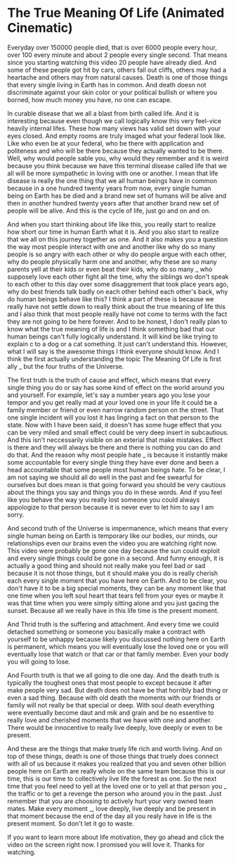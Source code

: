 # The True Meaning Of Life (Animated Cinematic)

Everyday over 150000 people died, that is over 6000 people every hour, over 100 every minute and about 2 people every single second. That means since you starting watching this video 20 people have already died. And some of these people got hit by cars, others fall out cliffs, others may had a heartache and others may from natural causes. Death is one of those things that every single living in Earth has in common. And death doesn not discriminate against your skin color or your political bullish or where you borned, how much money you have, no one can escape. 

In curable disease that we all a blast from birth called life. And it is interesting because even though we call logically know this very feel-vice heavily internal lifes. These how many views has valid set down with your eyes closed. And empty rooms are truly imaged what your federal look like. Like who even be at your federal, who be there with application and politeness and who will be there because they actually wanted to be there. Well, why would people sable you, why would they remember and it is weird because you think because we have this terminal disease called life that we all will be more sympathetic in loving with one or another. I mean that life disease is really the one thing that we all human beings have in common because in a one hundred twenty years from now, every single human being on Earth has be died and a brand new set of humans will be alive and then in another hundred twenty years after that another brand new set of people will be alive. And this is the cycle of life, just go and on and on.

And when you start thinking about life like this, you really start to realize how short our time in human Earth what it is. And you also start to realize that we all on this journey together as one. And it also makes you a question the way most people interact with one and another like why do so many people is so angry with each other or why do people argue with each other, why do people physically harm one and another, why these are so many parents yell at their kids or even beat their kids, why do so many _ who supposely love each other fight all the time, why the siblings wo don't speak to each other to this day over some disaggrement that took place years ago, why do best friends talk badly on each other behind each other's back, why do human beings behave like this? I think a part of these is because we really have not settle down to really think about the true meaning of life this and I also think that most people really have not come to terms with the fact they are not going to be here forever. And to be honest, I don't really plan to know what the true meaning of life is and I think something bad that our human beings can't fully logically understand. It will kind be like trying to explain c to a dog or a cat something. It just can't understand this. However, what I will say is the awesome things I think everyone should know. And I think the first actually understanding the topic The Meaning Of Life is first ally _ but the four truths of the Universe.

The first truth is the truth of cause and effect, which means that every single thing you do or say has some kind of effect on the world around you and yourself. For example, let's say a number years ago you lose your tempor and you get really mad at your loved one in your life it could be a family member or friend or even narrow random person on the street. That one single incident will you lost it has lingring a fact on that person to the state. Now with I have been said, it doesn't has some huge effect that you can be very miled and small effect could be very deep insert in subcautious. And this isn't neccessarily visible on an exterial that make mistakes. Effect is there and they will always be there and there is nothing you can do and do that. And the reason why most people hate _ is because it instantly make some accountable for every single thing they have ever done and been a head accountable that some people most human beings hate. To be clear, I am not saying we should all do well in the past and fee swearful for ourselves but does mean is that going forward you should be very cautious about the things you say and things you do in these words. And if you feel like you behave the way you really lost someone you could always appologize to that person because it is never ever to let him to say I am sorry.

And second truth of the Universe is impermanence, which means that every single human being on Earth is temporary like our bodies, our minds, our relationships even our brains even the video you are watching right now. This video were probably be gone one day because the sun could exploit and every single things could be gone in a second. And funny enough, it is actually a good thing and should not really make you feel bad or sad because it is not those things, but it should make you do is really cherish each every single moment that you have here on Earth. And to be clear, you don't have it to be a big special moments, they can be any moment like that one time when you left soul heart that tears fell from your eyes or maybe it was that time when you were simply sitting alone and you just gazing the sunset. Because all we really have in this life time is the present moment.

And Thrid truth is the suffering and attachment. And every time we could detached something or someone you basically make a contract with yourself to be unhappy because likely you discussed nothing here on Earth is permanent, which means you will eventually lose the loved one or you will eventually lose that watch or that car or that family member. Even your body you will going to lose.

And Fourth truth is that we all going to die one day. And the death truth is typically the toughest ones that most people to except because it after make people very sad. But death does not have be that horribly bad thing or even a sad thing. Because with old death the moments with our friends or family will not really be that special or deep. With soul death everything were eventually become daut and mik and grain and be no essentive to really love and cherished moments that we have with one and another. There would be innocentive to really live deeply, love deeply or even to be present. 

And these are the things that make truely life rich and worth living. And on top of these things, death is one of those things that truely does connect with all of us because it makes you realized that you and seven other billion people here on Earth are really whole on the same team because this is our time, this is our time to collectively live life the forest as one. So the next time that you feel need to yell at the loved one or to yell at that person you _ the traffic or to get a revenge the person who around you in the past. Just remember that you are choosing to actively hurt your very owned team mates. Make every moment _, love deeply, live deeply and be present in that moment because the end of the day all you realy have in life is the present moment. So don't let it go to waste.

If you want to learn more about life motivation, they go ahead and click the video on the screen right now. I promised you will love it. Thanks for watching.